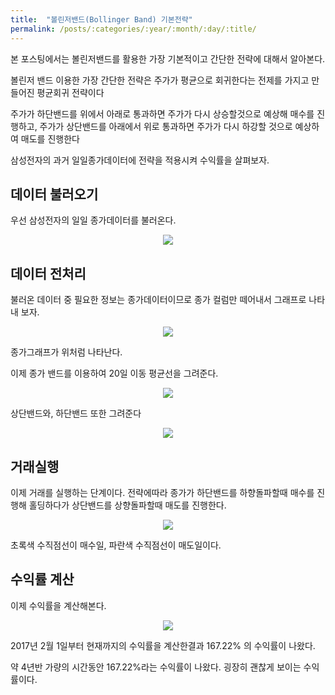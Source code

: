 ```yaml
---
title:  "볼린저밴드(Bollinger Band) 기본전략" 
permalink: /posts/:categories/:year/:month/:day/:title/
---
```



본 포스팅에서는 볼린저밴드를 활용한 가장 기본적이고 간단한 전략에 대해서 알아본다.

볼린저 밴드 이용한 가장 간단한 전략은 주가가 평균으로 회귀한다는 전제를 가지고 만들어진 평균회귀 전략이다

주가가 하단밴드를 위에서 아래로 통과하면 주가가 다시 상승할것으로 예상해 매수를 진행하고, 주가가 상단밴드를 아래에서 위로 통과하면 주가가 다시 하강할 것으로 예상하여 매도를 진행한다

삼성전자의 과거 일일종가데이터에 전략을 적용시켜 수익률을 살펴보자.

## 데이터 불러오기


우선 삼성전자의 일일 종가데이터를 불러온다.

<p align="center"><img src="{{site.url}}/assets/images/samsung_price_table.png"></p>


## 데이터 전처리

불러온 데이터 중 필요한 정보는 종가데이터이므로 종가 컬럼만 떼어내서 그래프로 나타내 보자.

<p align="center"><img src="{{site.url}}/assets/images/samsung_price.png"></p>

종가그래프가 위처럼 나타난다.

이제 종가 밴드를 이용하여 20일 이동 평균선을 그려준다.

<p align="center"><img src="{{site.url}}/assets/images/samsung_ma.png"></p>

상단밴드와, 하단밴드 또한 그려준다

<p align="center"><img src="{{site.url}}/assets/images/samsung_bb.png"></p>

## 거래실행

이제 거래를 실행하는 단계이다. 전략에따라 종가가 하단밴드를 하향돌파할때 매수를 진행해 홀딩하다가 상단밴드를 상향돌파할때 매도를 진행한다.

<p align="center"><img src="{{site.url}}/assets/images/samsung_trade.png"></p>

초록색 수직점선이 매수일, 파란색 수직점선이 매도일이다.

## 수익률 계산

이제 수익률을 계산해본다.

<p align="center"><img src="{{site.url}}/assets/images/samsung_return.png"></p>

2017년 2월 1일부터 현재까지의 수익률을 계산한결과 167.22% 의 수익률이 나왔다.

약 4년반 가량의 시간동안 167.22%라는 수익률이 나왔다. 굉장히 괜찮게 보이는 수익률이다.

